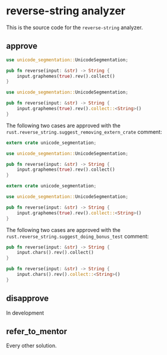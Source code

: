 # reverse-string analyzer
This is the source code for the `reverse-string` analyzer.

## approve

```rust
use unicode_segmentation::UnicodeSegmentation;

pub fn reverse(input: &str) -> String {
    input.graphemes(true).rev().collect()
}
```

```rust
use unicode_segmentation::UnicodeSegmentation;

pub fn reverse(input: &str) -> String {
    input.graphemes(true).rev().collect::<String>()
}
```

The following two cases are approved with the `rust.reverse_string.suggest_removing_extern_crate` comment:

```rust
extern crate unicode_segmentation;

use unicode_segmentation::UnicodeSegmentation;

pub fn reverse(input: &str) -> String {
    input.graphemes(true).rev().collect()
}
```

```rust
extern crate unicode_segmentation;

use unicode_segmentation::UnicodeSegmentation;

pub fn reverse(input: &str) -> String {
    input.graphemes(true).rev().collect::<String>()
}
```

The following two cases are approved with the `rust.reverse_string.suggest_doing_bonus_test` comment:

```rust
pub fn reverse(input: &str) -> String {
    input.chars().rev().collect()
}
```

```rust
pub fn reverse(input: &str) -> String {
    input.chars().rev().collect::<String>()
}
```

## disapprove

In development

## refer_to_mentor

Every other solution.
